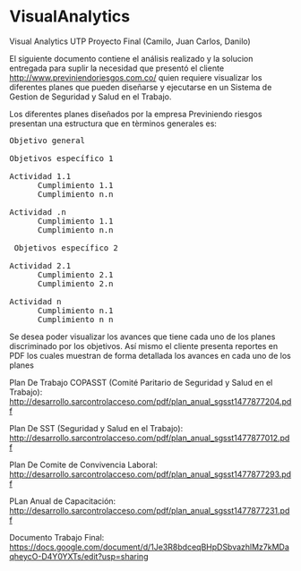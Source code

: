 # VisualAnalytics
Visual Analytics UTP Proyecto Final (Camilo, Juan Carlos, Danilo)

El siguiente documento contiene el análisis realizado y la solucion entregada para suplir la necesidad que presentó el cliente http://www.previniendoriesgos.com.co/ quien requiere visualizar los diferentes planes que pueden diseñarse y ejecutarse en un Sistema de Gestion de Seguridad y Salud en el Trabajo.

Los diferentes planes diseñados por la empresa Previniendo riesgos presentan una estructura que en tèrminos generales es:
<pre>
Objetivo general
  <br>Objetivos específico 1
    <br>Actividad 1.1
      Cumplimiento 1.1
      Cumplimiento n.n
    <br>Actividad .n
      Cumplimiento 1.1
      Cumplimiento n.n
 <br> Objetivos específico 2
    <br>Actividad 2.1
      Cumplimiento 2.1
      Cumplimiento 2.n
    <br>Actividad n
      Cumplimiento n.1
      Cumplimiento n n
</pre>
Se desea poder visualizar los avances que tiene cada uno de los planes discriminado por los objetivos. Así mismo el cliente presenta reportes en PDF los cuales muestran de forma detallada los avances en cada uno de los planes 

Plan De Trabajo COPASST (Comité Paritario de Seguridad y Salud en el Trabajo):<br>
http://desarrollo.sarcontrolacceso.com/pdf/plan_anual_sgsst1477877204.pdf


Plan De SST (Seguridad y Salud en el Trabajo):<br>
http://desarrollo.sarcontrolacceso.com/pdf/plan_anual_sgsst1477877012.pdf


Plan De Comite de Convivencia Laboral:<br>
http://desarrollo.sarcontrolacceso.com/pdf/plan_anual_sgsst1477877293.pdf


PLan Anual de Capacitación:<br>
http://desarrollo.sarcontrolacceso.com/pdf/plan_anual_sgsst1477877231.pdf

Documento Trabajo Final:<br>
https://docs.google.com/document/d/1Je3R8bdceqBHpDSbvazhlMz7kMDaqheycO-D4Y0YXTs/edit?usp=sharing


